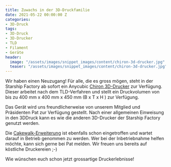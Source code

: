 ```yaml
---
title: Zuwachs in der 3D-Druckfamilie
date: 2021-05-22 00:00:00 Z
categories:
- 3D-Druck
tags:
- 3D-Druck
- 3D-Drucker
- TLD
- Filament
- Geräte
header:
  image: "/assets/images/snippet_images/content/chiron-3d-drucker.jpg"
  teaser: "/assets/images/snippet_images/content/chiron-3d-drucker.jpg"
---
```


Wir haben einen Neuzugang! Für alle, die es gross mögen, steht in der Starship Factory ab sofort ein Anycubic
[Chiron 3D-Drucker](https://de.anycubic.com/products/anycubic-chiron-3d-drucker) zur Verfügung. Dieser arbeitet
nach dem TLD-Verfahren und stellt ein Druckvolumen von bis zu 400 mm x 400 mm x 450 mm (B x T x H ) zur Verfügung.

Das Gerät wird uns freundlicherweise von unserem Mitglied und Präsidenten Pat zur Verfügung gestellt. Nach einer 
allgemeinen Einweisung in den 3DDruck kann es wie die anderen 3D-Drucker der Starship Factory genutzt werden. 

Die [Cakewalk-Erweiterung](https://www.lapatisserienumerique.com/en/cakewalk-3d-en/) ist ebenfalls schon eingetroffen
und wartet darauf in Betrieb genommen zu werden. Wer bei der Inbetriebnahme helfen möchte, kann sich gerne bei Pat
melden. Wir freuen uns bereits auf köstliche Druckereien ;-)  

Wie wünschen euch schon jetzt grossartige Druckerlebnisse!
